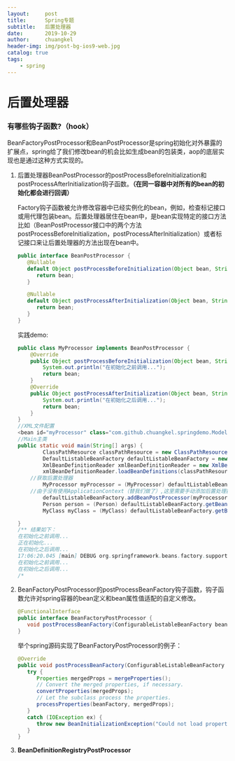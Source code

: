 ```yaml
---
layout:     post
title:		Spring专题
subtitle:   后置处理器
date:       2019-10-29
author:     chuangkel
header-img: img/post-bg-ios9-web.jpg
catalog: true
tags:
    - spring
---
```




# 后置处理器

### 有哪些钩子函数?（hook）

BeanFactoryPostProcessor和BeanPostProcessor是spring初始化对外暴露的扩展点，spring给了我们修改bean的机会比如生成bean的包装类，aop的底层实现也是通过这种方式实现的。

1. 后置处理器BeanPostProcessor的postProcessBeforeInitialization和postProcessAfterInitialization钩子函数。**（在同一容器中对所有的bean的初始化都会进行回调）**

   Factory钩子函数被允许修改容器中已经实例化的bean，例如，检查标记接口或用代理包装bean。后置处理器居住在bean中，是bean实现特定的接口方法比如（BeanPostProcessor接口中的两个方法postProcessBeforeInitialization，postProcessAfterInitialization）或者标记接口来让后置处理器的方法出现在bean中。

   ```java
   public interface BeanPostProcessor {
      @Nullable
      default Object postProcessBeforeInitialization(Object bean, String beanName) throws BeansException {
         return bean;
      }
   
      @Nullable
      default Object postProcessAfterInitialization(Object bean, String beanName) throws BeansException {
         return bean;
      }
   }
   ```

   实践demo:

   ```java
   public class MyProcessor implements BeanPostProcessor {
       @Override
       public Object postProcessBeforeInitialization(Object bean, String beanName) throws BeansException {
           System.out.println("在初始化之前调用...");
           return bean;
       }
       @Override
       public Object postProcessAfterInitialization(Object bean, String beanName) throws BeansException {
           System.out.println("在初始化之后调用...");
           return bean;
       }
   }
   //XML文件配置
   <bean id="myProcessor" class="com.github.chuangkel.springdemo.Model.MyProcessor"/>
   //Main主类
   public static void main(String[] args) {
           ClassPathResource classPathResource = new ClassPathResource("bean.xml");
           DefaultListableBeanFactory defaultListableBeanFactory = new DefaultListableBeanFactory();
           XmlBeanDefinitionReader xmlBeanDefinitionReader = new XmlBeanDefinitionReader(defaultListableBeanFactory);
           xmlBeanDefinitionReader.loadBeanDefinitions(classPathResource);
       //获取后置处理器
           MyProcessor myProcessor = (MyProcessor) defaultListableBeanFactory.getBean("myProcessor");
       //由于没有使用ApplicationContext（替我们做了）,这里需要手动添加后置处理器。
           defaultListableBeanFactory.addBeanPostProcessor(myProcessor);
           Person person = (Person) defaultListableBeanFactory.getBean("person");
           MyClass myClass = (MyClass) defaultListableBeanFactory.getBean("clazz");
   
   }
   /** 结果如下：
   在初始化之前调用...
   正在初始化...
   在初始化之后调用...
   17:06:20.045 [main] DEBUG org.springframework.beans.factory.support.DefaultListableBeanFactory - Creating shared instance of singleton bean 'clazz'
   在初始化之前调用...
   在初始化之后调用...
   /*
   ```

2. BeanFactoryPostProcessor的postProcessBeanFactory钩子函数，钩子函数允许对spring容器的bean定义和bean属性值适配的自定义修改。

   ```java
   @FunctionalInterface
   public interface BeanFactoryPostProcessor {
      void postProcessBeanFactory(ConfigurableListableBeanFactory beanFactory) throws BeansException;
   }
   ```

   举个spring源码实现了BeanFactoryPostProcessor的例子：

   ```java
   @Override
   public void postProcessBeanFactory(ConfigurableListableBeanFactory beanFactory) throws BeansException {
      try {
         Properties mergedProps = mergeProperties();
         // Convert the merged properties, if necessary.
         convertProperties(mergedProps);
         // Let the subclass process the properties.
         processProperties(beanFactory, mergedProps);
      }
      catch (IOException ex) {
         throw new BeanInitializationException("Could not load properties", ex);
      }
   }
   ```

3. **BeanDefinitionRegistryPostProcessor**

